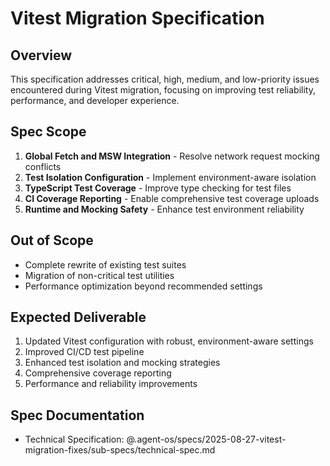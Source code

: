 # Vitest Migration Specification

## Overview

This specification addresses critical, high, medium, and low-priority issues
encountered during Vitest migration, focusing on improving test reliability,
performance, and developer experience.

## Spec Scope

1. **Global Fetch and MSW Integration** - Resolve network request mocking
   conflicts
2. **Test Isolation Configuration** - Implement environment-aware isolation
3. **TypeScript Test Coverage** - Improve type checking for test files
4. **CI Coverage Reporting** - Enable comprehensive test coverage uploads
5. **Runtime and Mocking Safety** - Enhance test environment reliability

## Out of Scope

- Complete rewrite of existing test suites
- Migration of non-critical test utilities
- Performance optimization beyond recommended settings

## Expected Deliverable

1. Updated Vitest configuration with robust, environment-aware settings
2. Improved CI/CD test pipeline
3. Enhanced test isolation and mocking strategies
4. Comprehensive coverage reporting
5. Performance and reliability improvements

## Spec Documentation

- Technical Specification:
  @.agent-os/specs/2025-08-27-vitest-migration-fixes/sub-specs/technical-spec.md
